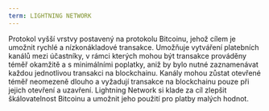 ```yaml
---
term: LIGHTNING NETWORK
---
```


Protokol vyšší vrstvy postavený na protokolu Bitcoinu, jehož cílem je umožnit rychlé a nízkonákladové transakce. Umožňuje vytváření platebních kanálů mezi účastníky, v rámci kterých mohou být transakce prováděny téměř okamžitě a s minimálními poplatky, aniž by bylo nutné zaznamenávat každou jednotlivou transakci na blockchainu. Kanály mohou zůstat otevřené téměř neomezeně dlouho a vyžadují transakce na blockchainu pouze při jejich otevření a uzavření. Lightning Network si klade za cíl zlepšit škálovatelnost Bitcoinu a umožnit jeho použití pro platby malých hodnot.